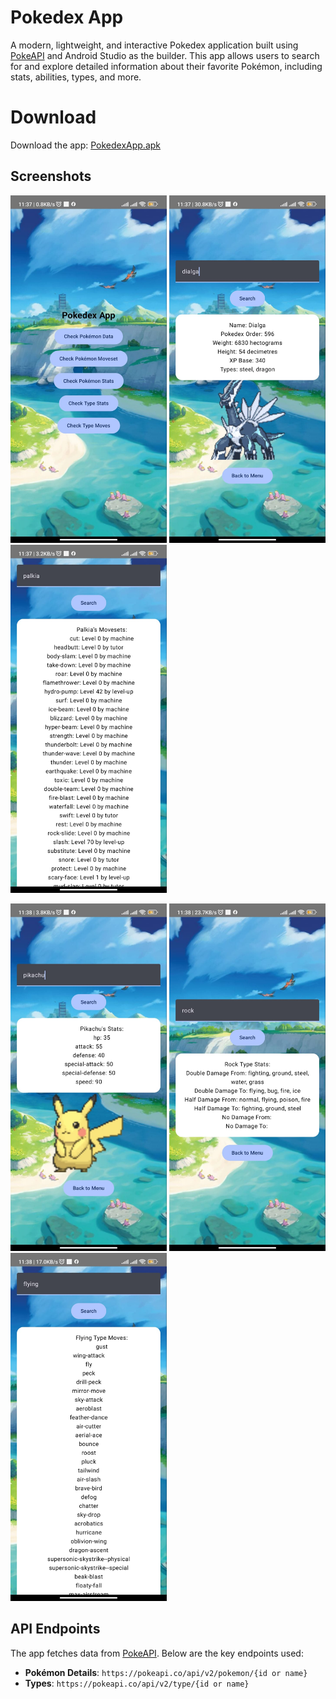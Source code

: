 

# Pokedex App

A modern, lightweight, and interactive Pokedex application built using [PokeAPI](https://pokeapi.co) and Android Studio as the builder. This app allows users to search for and explore detailed information about their favorite Pokémon, including stats, abilities, types, and more.


# Download
Download the app: [PokedexApp.apk](https://drive.google.com/uc?id=1eHfAgO3PAOR8tkr2mzdbpm0OgerlXcKt)


## Screenshots

<img src="Screenshots/MainMenu.jpg" alt="Main Menu" width="250">    <img src="Screenshots/PokeData.jpg" alt="Pokemon Data" width="250">    <img src="Screenshots/PokeMovesets.jpg" alt="Pokemon Movesets" width="250">

<img src="Screenshots/PokeStats.jpg" alt="Pokemon Stats" width="250">    <img src="Screenshots/TypeStats.jpg" alt="Type Stats" width="250">    <img src="Screenshots/TypeMoves.jpg" alt="Type Moves" width="250">

## API Endpoints

The app fetches data from [PokeAPI](https://pokeapi.co). Below are the key endpoints used:

- **Pokémon Details**: `https://pokeapi.co/api/v2/pokemon/{id or name}`
- **Types**: `https://pokeapi.co/api/v2/type/{id or name}`
